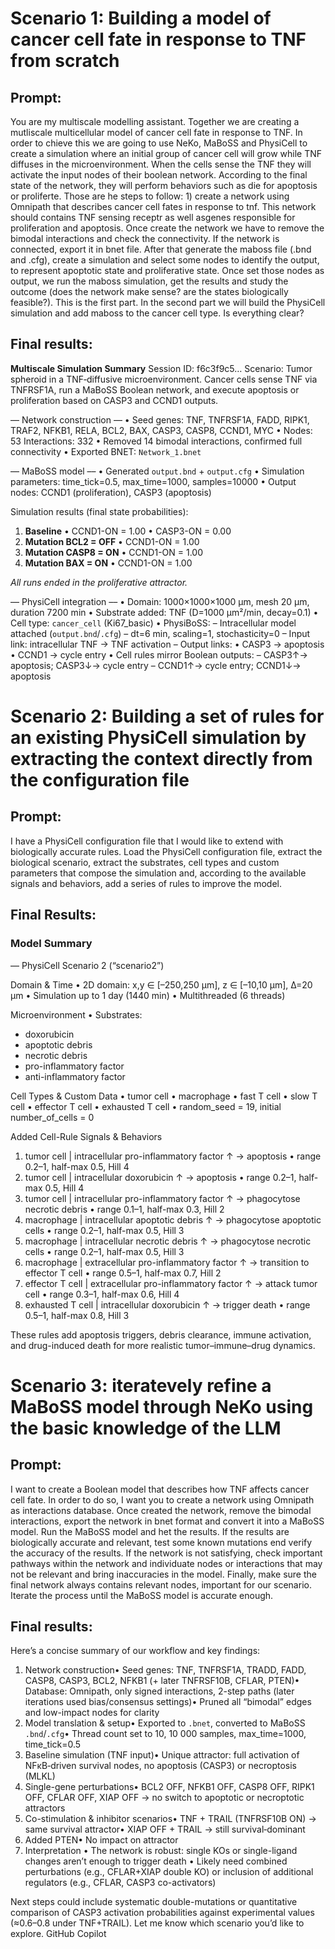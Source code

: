 # Scenario 1: Building a model of cancer cell fate in response to TNF from scratch

## Prompt:

You are my multiscale modelling assistant. Together we are creating a mutliscale multicellular model of cancer cell fate in response to TNF. In order to chieve this we are going to use NeKo, MaBoSS and PhysiCell to create a simulation where an initial group of cancer cell will grow while TNF diffuses in the microenvironment. When the cells sense the TNF they will activate the input nodes of their boolean network. According to the final state of the network, they will perform behaviors such as die for apoptosis or proliferte. Those are he steps to follow: 1) create a network using Omnipath that describes cancer cell fates in response to tnf. This network should contains TNF sensing receptr as well asgenes responsible for proliferation and apoptosis. Once create the network we have to remove the bimodal interactions and check the connectivity. If the network is connected,  export it in bnet file. After that  generate the maboss file (.bnd and .cfg), create a simulation and select some nodes to identify the output, to represent apoptotic state and proliferative state. Once set those nodes as output, we run the maboss simulation, get the results and study the outcome (does the network make sense? are the states biologically feasible?).
This is the first part. In the second part we will build the PhysiCell simulation and add maboss to the cancer cell type. Is everything clear?

## Final results:

**Multiscale Simulation Summary**
Session ID: f6c3f9c5…
Scenario: Tumor spheroid in a TNF‐diffusive microenvironment. Cancer cells sense TNF via TNFRSF1A, run a MaBoSS Boolean network, and execute apoptosis or proliferation based on CASP3 and CCND1 outputs.

–– Network construction ––
• Seed genes: TNF, TNFRSF1A, FADD, RIPK1, TRAF2, NFKB1, RELA, BCL2, BAX, CASP3, CASP8, CCND1, MYC
• Nodes: 53 Interactions: 332
• Removed 14 bimodal interactions, confirmed full connectivity
• Exported BNET: `Network_1.bnet`

–– MaBoSS model ––
• Generated `output.bnd` + `output.cfg`
• Simulation parameters: time_tick=0.5, max_time=1000, samples=10000
• Output nodes: CCND1 (proliferation), CASP3 (apoptosis)

Simulation results (final state probabilities):

1. **Baseline**
   • CCND1-ON = 1.00
   • CASP3-ON = 0.00
2. **Mutation BCL2 = OFF**
   • CCND1-ON = 1.00
3. **Mutation CASP8 = ON**
   • CCND1-ON = 1.00
4. **Mutation BAX = ON**
   • CCND1-ON = 1.00

*All runs ended in the proliferative attractor.*

–– PhysiCell integration ––
• Domain: 1000×1000×1000 μm, mesh 20 μm, duration 7200 min
• Substrate added: TNF (D=1000 μm²/min, decay=0.1)
• Cell type: `cancer_cell` (Ki67_basic)
• PhysiBoSS:
– Intracellular model attached (`output.bnd`/`.cfg`)
– dt=6 min, scaling=1, stochasticity=0
– Input link: intracellular TNF → TNF activation
– Output links:
• CASP3 → apoptosis
• CCND1 → cycle entry
• Cell rules mirror Boolean outputs:
– CASP3↑→ apoptosis; CASP3↓→ cycle entry
– CCND1↑→ cycle entry; CCND1↓→ apoptosis

# Scenario 2: Building a set of rules for an existing PhysiCell simulation by extracting the context directly from the configuration file

## Prompt:

I have a PhysiCell configuration file that I would like to extend with biologically accurate rules. Load the PhysiCell configuration file, extract the biological scenario, extract the substrates, cell types and custom parameters that compose the simulation and, according to the available signals and behaviors, add a series of rules to improve the model.

## Final Results:

### Model Summary

— PhysiCell Scenario 2 (“scenario2”)

Domain & Time
• 2D domain: x,y ∈ [–250,250 μm], z ∈ [–10,10 μm], Δ=20 μm
• Simulation up to 1 day (1440 min)
• Multithreaded (6 threads)

Microenvironment
• Substrates:

* doxorubicin
* apoptotic debris
* necrotic debris
* pro-inflammatory factor
* anti-inflammatory factor

Cell Types & Custom Data
• tumor cell
• macrophage
• fast T cell
• slow T cell
• effector T cell
• exhausted T cell
• random_seed = 19, initial number_of_cells = 0

Added Cell-Rule Signals & Behaviors

1. tumor cell | intracellular pro-inflammatory factor ↑ → apoptosis
   • range 0.2–1, half-max 0.5, Hill 4
2. tumor cell | intracellular doxorubicin ↑ → apoptosis
   • range 0.2–1, half-max 0.5, Hill 4
3. tumor cell | intracellular pro-inflammatory factor ↑ → phagocytose necrotic debris
   • range 0.1–1, half-max 0.3, Hill 2
4. macrophage | intracellular apoptotic debris ↑ → phagocytose apoptotic cells
   • range 0.2–1, half-max 0.5, Hill 3
5. macrophage | intracellular necrotic debris ↑ → phagocytose necrotic cells
   • range 0.2–1, half-max 0.5, Hill 3
6. macrophage | extracellular pro-inflammatory factor ↑ → transition to effector T cell
   • range 0.5–1, half-max 0.7, Hill 2
7. effector T cell | extracellular pro-inflammatory factor ↑ → attack tumor cell
   • range 0.3–1, half-max 0.6, Hill 4
8. exhausted T cell | intracellular doxorubicin ↑ → trigger death
   • range 0.5–1, half-max 0.8, Hill 3

These rules add apoptosis triggers, debris clearance, immune activation, and drug-induced death for more realistic tumor–immune–drug dynamics.

# Scenario 3: iteratevely refine a MaBoSS model through NeKo using the basic knowledge of the LLM

## Prompt:

I want to create a Boolean model that describes how TNF affects cancer cell fate. In order to do so, I want you to create a network using Omnipath as interactions database.
Once created the network, remove the bimodal interactions, export the network in bnet format and convert it into a MaBoSS model. Run the MaBoSS model and het the results. If the results are biologically accurate and relevant, test some known mutations end verify the accuracy of the results. If the network is not satisfying, check important pathways within the network and individuate nodes or interactions that may not be relevant and bring inaccuracies in the model. Finally, make sure the final network always contains relevant nodes, important for our scenario.
Iterate the process until the MaBoSS model is accurate enough.

## Final results:

Here’s a concise summary of our workflow and key findings:

1. Network construction• Seed genes: TNF, TNFRSF1A, TRADD, FADD, CASP8, CASP3, BCL2, NFKB1 (+ later TNFRSF10B, CFLAR, PTEN)• Database: Omnipath, only signed interactions, 2-step paths (later iterations used bias/consensus settings)• Pruned all “bimodal” edges and low-impact nodes for clarity
2. Model translation & setup• Exported to `.bnet`, converted to MaBoSS `.bnd`/`.cfg`• Thread count set to 10, 10 000 samples, max_time=1000, time_tick=0.5
3. Baseline simulation (TNF input)• Unique attractor: full activation of NFκB‐driven survival nodes, no apoptosis (CASP3) or necroptosis (MLKL)
4. Single-gene perturbations• BCL2 OFF, NFKB1 OFF, CASP8 OFF, RIPK1 OFF, CFLAR OFF, XIAP OFF → no switch to apoptotic or necroptotic attractors
5. Co-stimulation & inhibitor scenarios• TNF + TRAIL (TNFRSF10B ON) → same survival attractor• XIAP OFF + TRAIL → still survival‐dominant
6. Added PTEN• No impact on attractor
7. Interpretation
   • The network is robust: single KOs or single-ligand changes aren’t enough to trigger death
   • Likely need combined perturbations (e.g., CFLAR+XIAP double KO) or inclusion of additional regulators (e.g., CFLAR, CASP3 co-activators)

Next steps could include systematic double-mutations or quantitative comparison of CASP3 activation probabilities against experimental values (≈0.6–0.8 under TNF+TRAIL). Let me know which scenario you’d like to explore.
GitHub Copilot
